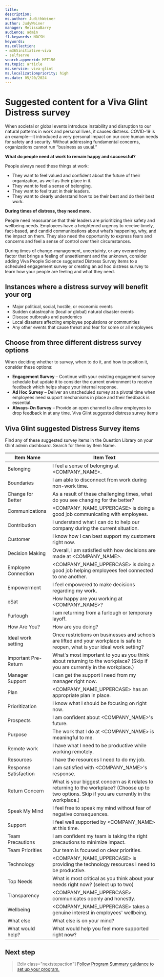 ```yaml
---
title: 
description: 
ms.author: JudithWeiner
author: JudyWeiner
manager: MelissaBarry
audience: admin
f1.keywords: NOCSH
keywords: 
ms.collection:  
- m365initiative-viva
- selfserve 
search.appverid: MET150 
ms.topic: article
ms.service: viva-glint
ms.localizationpriority: high
ms.date: 05/20/2024
---
```


# Suggested content for a Viva Glint Distress survey

When societal or global events introduce instability and disruption to our natural patterns in work and personal lives, it causes distress. COVID-19 is an example—it introduced a very personal impact on our core human needs for safety and security. Without addressing fundamental concerns, organizations cannot run “business as usual.”

**What do people need at work to remain happy and successful?**

People always need these things at work:
- They want to feel valued and confident about the future of their organization, as well as their place in it.
- They want to feel a sense of belonging.
- They want to feel trust in their leaders.
- They want to clearly understand how to be their best and do their best work.

**During times of distress, they need more.** 

People need reassurance that their leaders are prioritizing their safety and wellbeing needs. Employees have a heightened urgency to receive timely, fact-based, and candid communications about what’s happening, why, and the impact on them. They also need the opportunity to express fears and concerns and feel a sense of control over their circumstances. 

During times of change-management, uncertainty, or any overarching factor that brings a feeling of unsettlement and the unknown, consider adding Viva People Science suggested Distress Survey items to a scheduled engagement survey or creating an ad hoc distress survey to learn how your people are feeling and what they need.

## Instances where a distress survey will benefit your org

- Major political, social, hostile, or economic events 
- Sudden catastrophic (local or global) natural disaster events
- Disease outbreaks and pandemics
- Local disasters affecting employee populations or communities
- Any other events that cause threat and fear for some or all employees

## Choose from three different distress survey options 
When deciding whether to survey, when to do it, and how to position it, consider these options:

- **Engagement Survey** – Continue with your existing engagement survey schedule but update it to consider the current environment to receive feedback which helps shape your internal response.
- **Ad Hoc Survey** – Deliver an unscheduled survey at a pivotal time when employees need support mechanisms in place and their feedback is essential.
- **Always-On Survey** – Provide an open channel to allow employees to drop feedback in at any time.
Viva Glint suggested distress survey items

## Viva Glint suggested Distress Survey items

Find any of these suggested survey items in the Question Library on your Glint admin dashboard. Search for them by Item Name.

|Item Name|	Item Text|
|-------|--------|
|Belonging|I feel a sense of belonging at <COMPANY_NAME>.|
| Boundaries|I am able to disconnect from work during non-work time. |
|Change for Better|As a result of these challenging times, what do you see changing for the better?| 
|Communications|<COMPANY_NAME_UPPERCASE> is doing a good job communicating with employees.|
|Contribution|I understand what I can do to help our company during the current situation.| 
|Customer|I know how I can best support my customers right now.|
|Decision Making|Overall, I am satisfied with how decisions are made at <COMPANY_NAME>. |
|Employee Connection| <COMPANY_NAME_UPPERCASE> is doing a good job helping employees feel connected to one another.| 
|Empowerment|I feel empowered to make decisions regarding my work.| 
|eSat| How happy are you working at <COMPANY_NAME>?| 
|Furlough|I am returning from a furlough or temporary layoff. |
|How Are You?|How are you doing?| 
|Ideal work setting|Once restrictions on businesses and schools are lifted and your workplace is safe to reopen, what is your ideal work setting?| 
|Important Pre-Return|What's most important to you as you think about returning to the workplace? (Skip if you are currently in the workplace.)|
|Manager Support|I can get the support I need from my manager right now.|
|Plan| <COMPANY_NAME_UPPERCASE> has an appropriate plan in place. |
|Prioritization|I know what I should be focusing on right now. |
|Prospects|I am confident about <COMPANY_NAME>'s future.| 
|Purpose|The work that I do at <COMPANY_NAME> is meaningful to me.| 
|Remote work|I have what I need to be productive while working remotely.| 
|Resources|I have the resources I need to do my job. |
|Response Satisfaction|I am satisfied with <COMPANY_NAME>'s response.
|Return Concern|What is your biggest concern as it relates to returning to the workplace? (Choose up to two options. Skip if you are currently in the workplace.)|
|Speak My Mind| I feel free to speak my mind without fear of negative consequences. |
|Support|I feel well supported by <COMPANY_NAME> at this time.| 
|Team Precautions|I am confident my team is taking the right precautions to minimize impact.| 
|Team Priorities|Our team is focused on clear priorities.|
|Technology|<COMPANY_NAME_UPPERCASE> is providing the technology resources I need to be productive. |
|Top Needs|What is most critical as you think about your needs right now? (select up to two) |
|Transparency|<COMPANY_NAME_UPPERCASE> communicates openly and honestly.|
|Wellbeing| <COMPANY_NAME_UPPERCASE> takes a genuine interest in employees' wellbeing.| 
|What else|What else is on your mind?| 
|What would help?|What would help you feel more supported right now? |

## Next step

> [!div class="nextstepaction"]
> [Follow Program Summary guidance to set up your program.](../../glint/setup/program-summary-overview.md)



